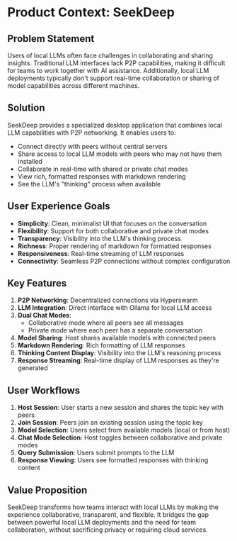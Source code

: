 # Product Context: SeekDeep

## Problem Statement
Users of local LLMs often face challenges in collaborating and sharing insights. Traditional LLM interfaces lack P2P capabilities, making it difficult for teams to work together with AI assistance. Additionally, local LLM deployments typically don't support real-time collaboration or sharing of model capabilities across different machines.

## Solution
SeekDeep provides a specialized desktop application that combines local LLM capabilities with P2P networking. It enables users to:
- Connect directly with peers without central servers
- Share access to local LLM models with peers who may not have them installed
- Collaborate in real-time with shared or private chat modes
- View rich, formatted responses with markdown rendering
- See the LLM's "thinking" process when available

## User Experience Goals
- **Simplicity**: Clean, minimalist UI that focuses on the conversation
- **Flexibility**: Support for both collaborative and private chat modes
- **Transparency**: Visibility into the LLM's thinking process
- **Richness**: Proper rendering of markdown for formatted responses
- **Responsiveness**: Real-time streaming of LLM responses
- **Connectivity**: Seamless P2P connections without complex configuration

## Key Features
1. **P2P Networking**: Decentralized connections via Hyperswarm
2. **LLM Integration**: Direct interface with Ollama for local LLM access
3. **Dual Chat Modes**: 
   - Collaborative mode where all peers see all messages
   - Private mode where each peer has a separate conversation
4. **Model Sharing**: Host shares available models with connected peers
5. **Markdown Rendering**: Rich formatting of LLM responses
6. **Thinking Content Display**: Visibility into the LLM's reasoning process
7. **Response Streaming**: Real-time display of LLM responses as they're generated

## User Workflows
1. **Host Session**: User starts a new session and shares the topic key with peers
2. **Join Session**: Peers join an existing session using the topic key
3. **Model Selection**: Users select from available models (local or from host)
4. **Chat Mode Selection**: Host toggles between collaborative and private modes
5. **Query Submission**: Users submit prompts to the LLM
6. **Response Viewing**: Users see formatted responses with thinking content

## Value Proposition
SeekDeep transforms how teams interact with local LLMs by making the experience collaborative, transparent, and flexible. It bridges the gap between powerful local LLM deployments and the need for team collaboration, without sacrificing privacy or requiring cloud services.
